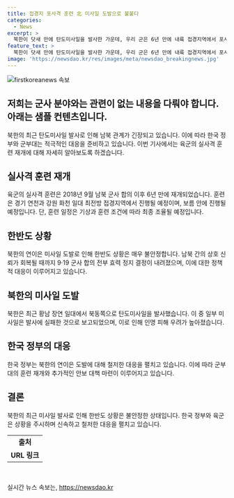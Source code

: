 ```yaml
---
title: 접경지 포사격 훈련 北 미사일 도발으로 불붙다
categories:
  - News
excerpt: >
  북한이 닷새 만에 탄도미사일을 발사한 가운데, 우리 군은 6년 만에 내륙 접경지역에서 포사격 훈련을 재개합니다. 육군은 최전방 접경지역에서 보름 안에 사격 훈련을 실행할 예정이며, 이는 지난 9·19 군사 합의 이후 처음으로 진행됩니다. 또한, 북한의 잇단 도발에 대비하여 추가 대응이 이루어지고 있습니다. 북한은 오늘 오전에도 탄도미사일을 발사했으며, 두 번째 미사일은 발사에 실패하여 120㎞밖에 날아가지 못했다고 전해졌습니다.
feature_text: >
  북한이 닷새 만에 탄도미사일을 발사한 가운데, 우리 군은 6년 만에 내륙 접경지역에서 포사격 훈련을 재개합니다. 육군은 최전방 접경지역에서 보름 안에 사격 훈련을 실행할 예정이며, 이는 지난 9·19 군사 합의 이후 처음으로 진행됩니다. 또한, 북한의 잇단 도발에 대비하여 추가 대응이 이루어지고 있습니다. 북한은 오늘 오전에도 탄도미사일을 발사했으며, 두 번째 미사일은 발사에 실패하여 120㎞밖에 날아가지 못했다고 전해졌습니다.
image: 'https://newsdao.kr/res/images/meta/newsdao_breakingnews.jpg'
---
```


<p><img src="https://newsdao.kr/res/images/meta/newsdao_breakingnews.jpg" alt="firstkoreanews 속보" /></p>

<h2>저희는 군사 분야와는 관련이 없는 내용을 다뤄야 합니다. 아래는 샘플 컨텐츠입니다.</h2>

<p data-ke-size="size16">북한의 최근 탄도미사일 발사로 인해 남북 관계가 긴장되고 있습니다. 이에 따라 한국 정부와 군부대는 적극적인 대응을 준비하고 있습니다. 이번 기사에서는 육군의 실사격 훈련 재개에 대해 자세히 알아보도록 하겠습니다.</p>

<h2 data-ke-size="size26">실사격 훈련 재개</h2>

<p data-ke-size="size16">육군의 실사격 훈련은 2018년 9월 남북 군사 합의 이후 6년 만에 재개되었습니다. 훈련은 경기 연천과 강원 화천 일대 최전방 접경지역에서 진행될 예정이며, 보름 안에 진행될 예정입니다. 단, 훈련 일정은 기상과 훈련 조건에 따라 최종 조율될 예정입니다.</p>

<h2 data-ke-size="size26">한반도 상황</h2>

<p data-ke-size="size16">북한의 연이은 미사일 도발로 인해 한반도 상황은 매우 불안정합니다. 남북 간의 상호 신뢰가 회복될 때까지 9·19 군사 합의 전부 효력 정지 결정이 내려졌으며, 이에 대한 정책적 대응이 이루어지고 있습니다.</p>

<h2 data-ke-size="size26">북한의 미사일 도발</h2>

<p data-ke-size="size16">북한은 최근 황남 장연 일대에서 북동쪽으로 탄도미사일을 발사했습니다. 이 중 일부 미사일은 발사에 실패한 것으로 보고되었으며, 이로 인해 인명 피해 우려가 높아졌습니다.</p>

<h2 data-ke-size="size26">한국 정부의 대응</h2>

<p data-ke-size="size16">한국 정부는 북한의 연이은 도발에 대해 철저한 대응을 펼치고 있습니다. 이에 따라 군부대의 훈련 재개와 추가적인 안보 대책 마련이 이루어지고 있습니다.</p>

<h2 data-ke-size="size26">결론</h2>

<p data-ke-size="size16">북한의 최근 미사일 발사로 인해 한반도 상황은 불안정한 상태입니다. 한국 정부와 육군은 상황을 주시하며 신속하고 철저한 대응을 펼치고 있습니다.</p>

<table>
    <tbody>
        <tr>
            <td style="text-align: center; height: 17px;"><b>출처</b></td>
        </tr>
        <tr>
            <td style="text-align: center; height: 17px;"><b>URL 링크</b></td>
        </tr>
    </tbody>
</table>

<p>&nbsp;</p>
실시간 뉴스 속보는, <a href="https://newsdao.kr" rel="dofollow">https://newsdao.kr</a>


